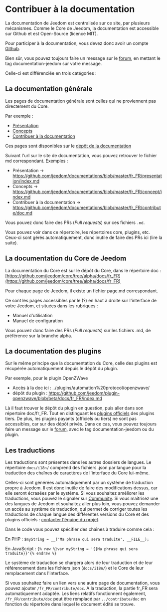 # Contribuer à la documentation

La documentation de Jeedom est centralisée sur ce site, par plusieurs mécanismes. Comme le Core de Jeedom, la documentation est accessible sur Github et est Open-Source (licence MIT).

Pour participer à la documentation, vous devez donc avoir un compte [Github](https://github.com/).

Bien sûr, vous pouvez toujours faire un message sur le [forum](https://community.jeedom.com/), en mettant le tag documentation-jeedom sur votre message.

Celle-ci est différenciée en trois catégories :

## La documentation générale

Les pages de documentation générale sont celles qui ne proviennent pas directement du Core.

Par exemple :

- [Présentation](../presentation/)
- [Concepts](../concept/)
- [Contribuer à la documentation](../contribute/doc)

Ces pages sont disponibles sur le [dépôt de la documentation](https://github.com/jeedom/documentations/tree/master/fr_FR)

Suivant l'url sur le site de documentation, vous pouvez retrouver le fichier md correspondant. Exemples :

- Présentation -> https://github.com/jeedom/documentations/blob/master/fr_FR/presentation/index.md
- Concepts -> https://github.com/jeedom/documentations/blob/master/fr_FR/concept/index.md
- Contribuer à la documentation -> https://github.com/jeedom/documentations/blob/master/fr_FR/contribute/doc.md

Vous pouvez donc faire des PRs (*Pull requests*) sur ces fichiers `.md`.

Vous pouvez voir dans ce répertoire, les répertoires core, plugins, etc. Ceux-ci sont gérés automatiquement, donc inutile de faire des PRs ici (lire la suite).


## La documentation du Core de Jeedom

La documentation du Core est sur le dépôt du Core, dans le répertoire doc : [https://github.com/jeedom/core/tree/alpha/docs/fr_FR](https://github.com/jeedom/core/tree/alpha/docs/fr_FR)

Pour chaque page de Jeedom, il existe un fichier page.md correspondant.

Ce sont les pages accessibles par le (?) en haut à droite sur l'interface de votre Jeedom, et situées dans les rubriques :

- Manuel d'utilisation
- Manuel de configuration

Vous pouvez donc faire des PRs (*Pull requests*) sur les fichiers .md, de préférence sur la branche alpha.


## La documentation des plugins

Sur le même principe que la documentation du Core, celle des plugins est récupérée automatiquement depuis le dépôt du plugin.

Par exemple, pour le plugin OpenZWave

- Accès à la doc ici : ../plugins/automation%20protocol/openzwave/
- dépôt du plugin : https://github.com/jeedom/plugin-openzwave/blob/beta/docs/fr_FR/index.md

Là il faut trouver le dépôt du plugin en question, puis aller dans son répertoire doc/fr_FR. Tout en distinguant les [plugins officiels](https://github.com/jeedom) des plugins tiers. De plus, les plugins payants (officiels ou tiers) ne sont pas accessibles, car sur des dépôt privés. Dans ce cas, vous pouvez toujours faire un message sur le [forum](https://community.jeedom.com/), avec le tag documentation-jeedom ou du plugin.


## Les traductions

Les traductions sont présentes dans les autres dossiers de langues. Le répertoire `docs/i18n/` comprend des fichiers .json par langue pour la traduction des chaînes de caractères de l'interface du Core lui-même.

Celles-ci sont générées automatiquement par un système de traduction propre à Jeedom. Il est donc inutile de faire des modifications dessus, car elle seront écrasées par le système. Si vous souhaitez améliorer les traductions, vous pouvez le signaler sur [Community](https://community.jeedom.com/). Si vous maîtrisez une des langues de Jeedom et souhaitez aller plus loin, vous pouvez demander un accès au système de traduction, qui permet de corriger toutes les traductions de chaque langue des différentes versions du Core et des plugins officiels : [contacter l'équipe du projet](mailto:contact@jeedom.com).

Dans le code vous pouvez spécifier des chaînes à traduire comme cela :

En PHP : `$myString = __('Ma phrase qui sera traduite', __FILE__);`

En JavaScript : ``{% raw %}var myString = '{{Ma phrase qui sera traduite}}'{% endraw %}``

Le système de traduction se chargera alors de leur traduction et de leur référencement dans les fichiers json (`docs/i18n/`) et le Core de leur remplacement dans l'interface.

Si vous souhaitez faire un lien vers une autre page de documentation, vous pouvez ajouter `/fr_FR/contribute/doc`. A la traduction, la partie fr_FR sera automatiquement adaptée. Les liens relatifs fonctionnent également, `/fr_FR/contribute/doc` peut être remplacé par `../contribute/doc` en fonction du répertoire dans lequel le document édité se trouve.
